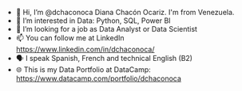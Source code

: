 - 👋 Hi, I’m @dchaconoca Diana Chacón Ocariz. I'm from Venezuela.
- 👀 I’m interested in Data: Python, SQL, Power BI
- 💞️ I’m looking for a job as Data Analyst or Data Scientist
- 📫 You can follow me at LinkedIn https://www.linkedin.com/in/dchaconoca/
- 🗣 I speak Spanish, French and technical English (B2)
- :globe_with_meridians: This is my Data Portfolio at DataCamp: https://www.datacamp.com/portfolio/dchaconoca

